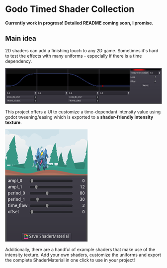 # Godo Timed Shader Collection

**Currently work in progress! Detailed README coming soon, I promise.**

## Main idea
2D shaders can add a finishing touch to any 2D game. Sometimes it's hard to test the effects with many uniforms - especially if there is a time dependency.

![Use the UI to create a time-dependant intensity value for your shader](https://raw.githubusercontent.com/AnJ95/GodotTimedShaderCollection/main/README/timeDependantIntensity.png)

This project offers a UI to customize a time-dependant intensity value using godot tweening/easing which is exported to a **shader-friendly intensity texture**.

![Use the UI to create a time-dependant intensity value for your shader](https://raw.githubusercontent.com/AnJ95/GodotTimedShaderCollection/main/README/customizeShader.png)

Additionally, there are a handful of example shaders that make use of the intensity texture. Add your own shaders, customize the uniforms and export the complete ShaderMaterial in one click to use in your project!
